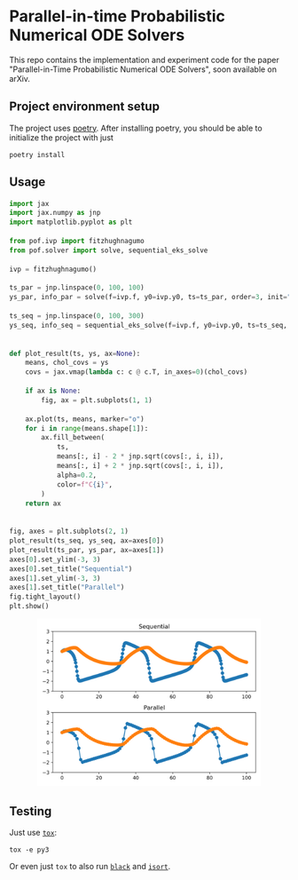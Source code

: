 # Parallel-in-time Probabilistic Numerical ODE Solvers

This repo contains the implementation and experiment code for the paper "Parallel-in-Time Probabilistic Numerical ODE Solvers", soon available on arXiv.


## Project environment setup
The project uses [poetry](https://python-poetry.org/).
After installing poetry, you should be able to initialize the project with just
```
poetry install
```


## Usage
```python
import jax
import jax.numpy as jnp
import matplotlib.pyplot as plt

from pof.ivp import fitzhughnagumo
from pof.solver import solve, sequential_eks_solve

ivp = fitzhughnagumo()

ts_par = jnp.linspace(0, 100, 100)
ys_par, info_par = solve(f=ivp.f, y0=ivp.y0, ts=ts_par, order=3, init="constant")

ts_seq = jnp.linspace(0, 100, 300)
ys_seq, info_seq = sequential_eks_solve(f=ivp.f, y0=ivp.y0, ts=ts_seq, order=3)


def plot_result(ts, ys, ax=None):
    means, chol_covs = ys
    covs = jax.vmap(lambda c: c @ c.T, in_axes=0)(chol_covs)

    if ax is None:
        fig, ax = plt.subplots(1, 1)

    ax.plot(ts, means, marker="o")
    for i in range(means.shape[1]):
        ax.fill_between(
            ts,
            means[:, i] - 2 * jnp.sqrt(covs[:, i, i]),
            means[:, i] + 2 * jnp.sqrt(covs[:, i, i]),
            alpha=0.2,
            color=f"C{i}",
        )
    return ax


fig, axes = plt.subplots(2, 1)
plot_result(ts_seq, ys_seq, ax=axes[0])
plot_result(ts_par, ys_par, ax=axes[1])
axes[0].set_ylim(-3, 3)
axes[0].set_title("Sequential")
axes[1].set_ylim(-3, 3)
axes[1].set_title("Parallel")
fig.tight_layout()
plt.show()
```

<p align="center">
<img alt="README Figure" src="./readmefig.svg" width="80%">
</p>


## Testing
Just use [`tox`](https://tox.wiki/en/latest/):
```
tox -e py3
```
Or even just `tox` to also run [`black`](https://github.com/psf/black) and [`isort`](https://pycqa.github.io/isort/).
